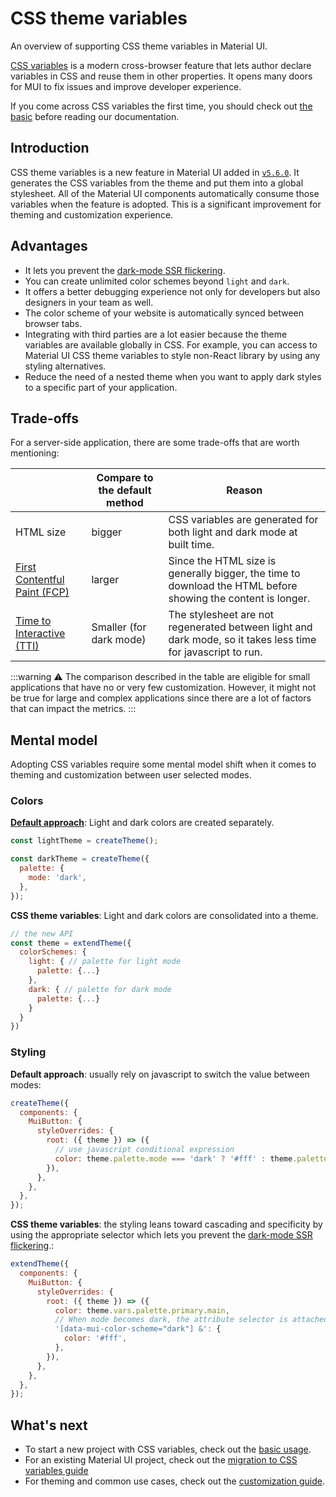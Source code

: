 # CSS theme variables

<p class="description">An overview of supporting CSS theme variables in Material UI.</p>

[CSS variables](https://www.w3.org/TR/css-variables-1/) is a modern cross-browser feature that lets author declare variables in CSS and reuse them in other properties. It opens many doors for MUI to fix issues and improve developer experience.

If you come across CSS variables the first time, you should check out [the basic](https://developer.mozilla.org/en-US/docs/Web/CSS/Using_CSS_custom_properties) before reading our documentation.

## Introduction

CSS theme variables is a new feature in Material UI added in [`v5.6.0`](https://github.com/mui/material-ui/releases/tag/v5.6.0). It generates the CSS variables from the theme and put them into a global stylesheet. All of the Material UI components automatically consume those variables when the feature is adopted. This is a significant improvement for theming and customization experience.

## Advantages

- It lets you prevent the [dark-mode SSR flickering](https://github.com/mui/material-ui/issues/27651).
- You can create unlimited color schemes beyond `light` and `dark`.
- It offers a better debugging experience not only for developers but also designers in your team as well.
- The color scheme of your website is automatically synced between browser tabs.
- Integrating with third parties are a lot easier because the theme variables are available globally in CSS. For example, you can access to Material UI CSS theme variables to style non-React library by using any styling alternatives.
- Reduce the need of a nested theme when you want to apply dark styles to a specific part of your application.

## Trade-offs

For a server-side application, there are some trade-offs that are worth mentioning:

|                                                      | Compare to the default method | Reason                                                                                                       |
| ---------------------------------------------------- | ----------------------------- | ------------------------------------------------------------------------------------------------------------ |
| HTML size                                            | bigger                        | CSS variables are generated for both light and dark mode at built time.                                      |
| [First Contentful Paint (FCP)](https://web.dev/fcp/) | larger                        | Since the HTML size is generally bigger, the time to download the HTML before showing the content is longer. |
| [Time to Interactive (TTI)](https://web.dev/tti/)    | Smaller (for dark mode)       | The stylesheet are not regenerated between light and dark mode, so it takes less time for javascript to run. |

:::warning
⚠️ The comparison described in the table are eligible for small applications that have no or very few customization. However, it might not be true for large and complex applications since there are a lot of factors that can impact the metrics.
:::

## Mental model

Adopting CSS variables require some mental model shift when it comes to theming and customization between user selected modes.

### Colors

**[Default approach](/material-ui/customization/dark-mode/)**: Light and dark colors are created separately.

```js
const lightTheme = createTheme();

const darkTheme = createTheme({
  palette: {
    mode: 'dark',
  },
});
```

**CSS theme variables**: Light and dark colors are consolidated into a theme.

```js
// the new API
const theme = extendTheme({
  colorSchemes: {
    light: { // palette for light mode
      palette: {...}
    },
    dark: { // palette for dark mode
      palette: {...}
    }
  }
})
```

### Styling

**Default approach**: usually rely on javascript to switch the value between modes:

```js
createTheme({
  components: {
    MuiButton: {
      styleOverrides: {
        root: ({ theme }) => ({
          // use javascript conditional expression
          color: theme.palette.mode === 'dark' ? '#fff' : theme.palette.primary.main,
        }),
      },
    },
  },
});
```

**CSS theme variables**: the styling leans toward cascading and specificity by using the appropriate selector which lets you prevent the [dark-mode SSR flickering](https://github.com/mui/material-ui/issues/27651).:

```js
extendTheme({
  components: {
    MuiButton: {
      styleOverrides: {
        root: ({ theme }) => ({
          color: theme.vars.palette.primary.main,
          // When mode becomes dark, the attribute selector is attached to the <html> by default.
          '[data-mui-color-scheme="dark"] &': {
            color: '#fff',
          },
        }),
      },
    },
  },
});
```

## What's next

- To start a new project with CSS variables, check out the [basic usage](/material-ui/experimental-api/css-variables/usage/).
- For an existing Material UI project, check out the [migration to CSS variables guide](/material-ui/experimental-api/css-variables/migration/)
- For theming and common use cases, check out the [customization guide](/material-ui/experimental-api/css-variables/customization/).
